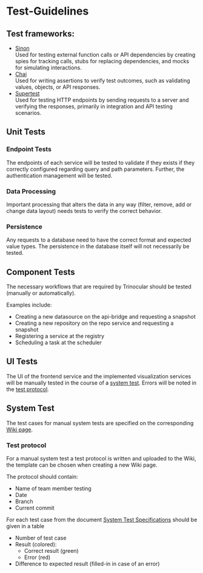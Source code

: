 # Test-Guidelines

## Test frameworks:

- [Sinon](https://sinonjs.org/) \
  Used for testing external function calls or API dependencies by creating spies for tracking calls,
  stubs for replacing dependencies, and mocks for simulating interactions.
- [Chai](https://www.chaijs.com/) \
  Used for writing assertions to verify test outcomes, such as validating values, objects, or API
  responses.
- [Supertest](https://github.com/ladjs/supertest) \
  Used for testing HTTP endpoints by sending requests to a server and verifying the responses,
  primarily in integration and API testing scenarios.

## Unit Tests

### Endpoint Tests

The endpoints of each service will be tested to validate if they exists if they correctly
configured regarding query and path parameters. Further, the authentication management will be
tested.

### Data Processing

Important processing that alters the data in any way (filter, remove, add or change data layout)
needs tests to verify the correct behavior.

### Persistence

Any requests to a database need to have the correct format and expected value types. The persistence
in the database itself will not necessarily be tested.

## Component Tests

The necessary workflows that are required by Trinocular should be tested (manually or
automatically).

Examples include:
 - Creating a new datasource on the api-bridge and requesting a snapshot
 - Creating a new repository on the repo service and requesting a snapshot
 - Registering a service at the registry
 - Scheduling a task at the scheduler


## UI Tests

The UI of the frontend service and the implemented visualization services will be manually tested in
the course of a [system test](#system-test). Errors will be noted in
the [test protocol](#test-protocol).

## System Test

The test cases for manual system tests are specified on the corresponding 
[Wiki page](https://reset.inso.tuwien.ac.at/repo/2024ws-ase-pr-group/24ws-ase-pr-qse-07/-/wikis/Home/Testing/system-test-specifications).

### Test protocol


For a manual system test a test protocol is written and uploaded to the Wiki, 
the template can be chosen when creating a new Wiki page.

The protocol should contain:

* Name of team member testing
* Date
* Branch
* Current commit

For each test case from the document [System Test Specifications](https://reset.inso.tuwien.ac.at/repo/2024ws-ase-pr-group/24ws-ase-pr-qse-07/-/wikis/Home/Testing/system-test-specifications) should be given in a table

* Number of test case
* Result (colored):
  * Correct result (green)
  * Error (red)
* Difference to expected result (filled-in in case of an error)

